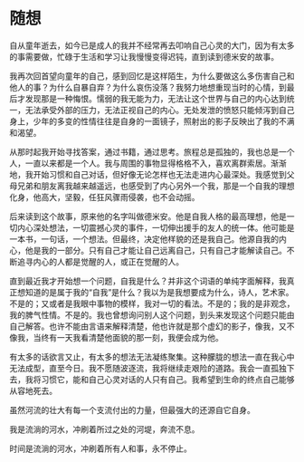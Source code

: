 # 随想
自从童年逝去，如今已是成人的我并不经常再去叩响自己心灵的大门，因为有太多的事需要做，忙碌于生活和学习让我慢慢变得迟钝，直到读到德米安的故事。

我再次回首望向童年的自己，感到回忆是这样陌生，为什么要做这么多伤害自己和他人的事？为什么自暴自弃？为什么哀伤没落？我努力地想重现当时的心情，到最后才发现那是一种悔恨。懦弱的我无能为力，无法让这个世界与自己的内心达到统一，无法承受外部的压力，无法正视自己的内心。无处发泄的愤怒只能倾泻到自己身上，少年的多变的性情往往是自身的一面镜子，照射出的影子反映出了我的不满和渴望。

从那时起我开始寻找答案，通过书籍，通过思考。旅程总是孤独的，我也总是一个人，一直以来都是一个人。我与周围的事物显得格格不入，喜欢离群索居。渐渐地，我开始习惯和自己对话，但好像无论怎样也无法走进内心最深处。我感觉到父母兄弟和朋友离我越来越遥远，也感受到了内心另外一个我，那是一个自我的理想化身，他高大，坚毅，任狂风骤雨侵袭，也不会动摇。

后来读到这个故事，原来他的名字叫做德米安。他是自我人格的最高理想，他是一切内心深处想法，一切震撼心灵的事件，一切伸出援手的友人的统一体。他可能是一本书，一句话，一个想法。但最终，决定他样貌的还是我自己。他源自我的内心，他是我的一部分。只有自己才能让自己远离自己，只有自己才能解读自己。不断追寻内心的人都是觉醒的人，或正在觉醒的人。

直到最近我才开始想一个问题，自我是什么？并非这个词语的单纯字面解释，我真正想知道的是属于我的“自我”是什么？我以为是我想要成为什么，诗人，艺术家。不是的；又或者是我眼中事物的模样，我对一切的看法。不是的；我的是非观念，我的脾气性情。不是的。我也曾想询问别人这个问题，到头来发现这个问题只能由自己解答。也许不能由言语来解释清楚，他也许就是那个虚幻的影子，像我，又不像我，当终有一天我看清楚他面貌的那一刻，我便会成为他。

有太多的话欲言又止，有太多的想法无法凝练聚集。这种朦胧的想法一直在我心中无法成型，直至今日。我不愿随波逐流，我将继续走艰险的道路。我会一直孤独下去，我将习惯它，能和自己心灵对话的人只有自己。我希望到生命的终点自己能够从容地死去。

虽然河流的壮大有每一个支流付出的力量，但最强大的还源自它自身。

我是流淌的河水，冲刷着所过之处的河堤，奔流不息。

时间是流淌的河水，冲刷着所有人和事，永不停止。